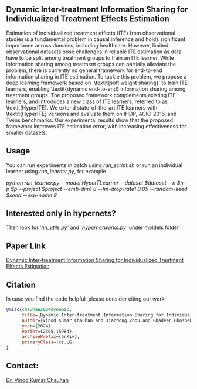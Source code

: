 ## Dynamic Inter-treatment Information Sharing for Individualized Treatment Effects Estimation
Estimation of individualized treatment effects (ITE) from observational studies is a fundamental problem in causal inference and holds significant importance across domains, including healthcare. However, limited observational datasets pose challenges in reliable ITE estimation as data have to be split among treatment groups to train an ITE learner. While information sharing among treatment groups can partially alleviate the problem, there is currently no general framework for end-to-end information sharing in ITE estimation. To tackle this problem, we propose a deep learning framework based on `\textit{soft weight sharing}' to train ITE learners, enabling \textit{dynamic end-to-end} information sharing among treatment groups. The proposed framework complements existing ITE learners, and introduces a new class of ITE learners, referred to as \textit{HyperITE}. We extend state-of-the-art ITE learners with \textit{HyperITE} versions and evaluate them on IHDP, ACIC-2016, and Twins benchmarks. Our experimental results show that the proposed framework improves ITE estimation error, with increasing effectiveness for smaller datasets.

## Usage
You can run experiments in batch using _run_script.sh_ or run an individual learner using _run_learner.py_, for example  

_python run_learner.py --model HyperTLearner --dataset $dataset --n $n --p $p --project $project --emb-dim1 8 --hn-drop-rate1 0.05 --random-seed $seed --exp-name 8_

## Interested only in hypernets?
Then look for '_hn_utils.py'_ and '_hypernetworks.py'_ under moldels folder

## Paper Link
[Dynamic Inter-treatment Information Sharing for Individualized Treatment Effects Estimation](https://arxiv.org/abs/2305.15984)

## Citation
In case you find the code helpful, please consider citing our work:
```bibtex
@misc{chauhan2024dynamic,
      title={Dynamic Inter-treatment Information Sharing for Individualized Treatment Effects Estimation}, 
      author={Vinod Kumar Chauhan and Jiandong Zhou and Ghadeer Ghosheh and Soheila Molaei and David A. Clifton},
      year={2024},
      eprint={2305.15984},
      archivePrefix={arXiv},
      primaryClass={cs.LG}
}
```
## Contact:
[Dr. Vinod Kumar Chauhan](https://sites.google.com/site/jmdvinodjmd/)
